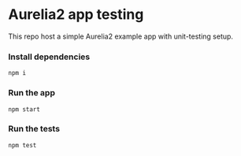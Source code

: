 # Aurelia2 app testing

This repo host a simple Aurelia2 example app with unit-testing setup.

### Install dependencies

```shell
npm i
```

### Run the app

```shell
npm start
```

### Run the tests

```shell
npm test
```